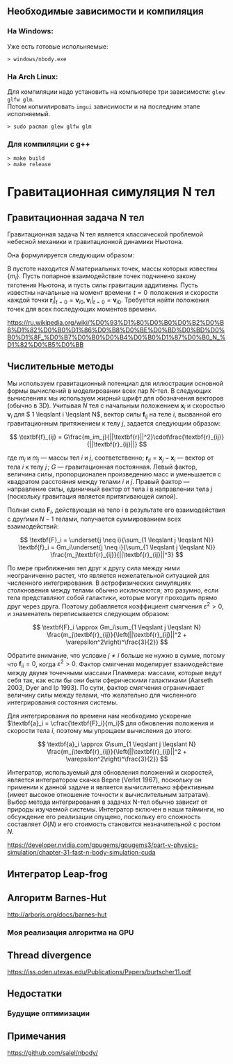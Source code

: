 ## Необходимые зависимости и компиляция

### **На Windows:**

Уже есть готовые испольняемые:

```
> windows/nbody.exe
```

### **На Arch Linux:**

Для компиляции надо установить на компьютере три зависимости: `glew glfw glm`.  
Потом копмилировать `imgui` зависимости и на последним этапе исполняемый.

```
> sudo pacman glew glfw glm
```

### **Для компиляции с g++**

```
> make build
> make release
```

# Гравитационная симуляция N тел

## Гравитационная задача N тел

Гравитационная задача N тел является классической проблемой небесной механики и гравитационной динамики Ньютона.

Она формулируется следующим образом:

В пустоте находится $N$ материальных точек, массы которых известны $\{m_i\}$. Пусть попарное взаимодействие точек подчинено закону тяготения Ньютона, и пусть силы гравитации аддитивны. Пусть известны начальные на момент времени $\,t=0\,$ положения и скорости каждой точки $\textbf{r}_i|_{t=0} = \textbf{v}_{i0},\, \textbf{v}_i|_{t=0} = \textbf{v}_{i0}.$ Требуется найти положения точек для всех последующих моментов времени.

https://ru.wikipedia.org/wiki/%D0%93%D1%80%D0%B0%D0%B2%D0%B8%D1%82%D0%B0%D1%86%D0%B8%D0%BE%D0%BD%D0%BD%D0%B0%D1%8F_%D0%B7%D0%B0%D0%B4%D0%B0%D1%87%D0%B0_N_%D1%82%D0%B5%D0%BB

## Числительные методы

Мы используем гравитационный потенциал для иллюстрации основной формы вычислений в моделировании всех пар N-тел. В следующих вычислениях мы используем жирный шрифт для обозначения векторов (обычно в 3D). Учитывая $N$ тел с начальным положением $\textbf{x}_i$ и скоростью $\textbf{v}_i$ для $ 1 \leqslant i \leqslant N$, вектор силы $\textbf{f}_{ij}$ на теле $i$, вызванной его гравитационным притяжением к телу $j$, задается следующим образом:

$$
\textbf{f}_{ij} = G\frac{m_im_j}{||\textbf{r}||^2}\cdot\frac{\textbf{r}_{ij}}{||\textbf{r}_{ij}||}
$$

где $m_i$ и $m_j$ $\text{---}$ массы тел $i$ и $j$, соответственно; $\textbf{r}_{ij} = \textbf{x}_j - \textbf{x}_i$ $\text{---}$ вектор от тела $i$ к телу $j\,$; $G$ $\text{---}$ гравитационная постоянная. Левый фактор, величина силы, пропорционален произведению масс и уменьшается с квадратом расстояния между телами $i$ и $j$. Правый фактор $\text{---}$ направление силы, единичный вектор от тела $i$ в направлении тела $j$ (поскольку гравитация является притягивающей силой).

Полная сила $\textbf{F}_i$, действующая на тело $i$ в результате его взаимодействия с другими $N - 1$ телами, получается суммированием всех взаимодействий:

$$
\textbf{F}_i = \underset{j \neq i}{\sum_{1 \leqslant j  \leqslant N}} \textbf{f}_i = Gm_i\underset{j \neq i}{\sum_{1 \leqslant j  \leqslant N}} \frac{m_j\textbf{r}_{ij}}{||\textbf{r}_{ij}||^3}
$$

По мере приближения тел друг к другу сила между ними неограниченно растет, что является нежелательной ситуацией для численного интегрирования. В астрофизических симуляциях столкновения между телами обычно исключаются; это разумно, если тела представляют собой галактики, которые могут проходить прямо друг через друга. Поэтому добавляется коэффициент смягчения $\varepsilon^2 > 0$, и знаменатель переписывается следующим образом:

$$
\textbf{F}_i \approx Gm_i\sum_{1 \leqslant j  \leqslant N} \frac{m_j\textbf{r}_{ij}}{\left(||\textbf{r}_{ij}||^2 + \varepsilon^2\right)^\frac{3}{2}}
$$

Обратите внимание, что условие $j \neq i$ больше не нужно в сумме, потому что $\textbf{f}_{ii} = 0$, когда $\varepsilon^2 > 0$. Фактор смягчения моделирует взаимодействие между двумя точечными массами Пламмера: массами, которые ведут себя так, как если бы они были сферическими галактиками (Aarseth 2003, Dyer and Ip 1993). По сути, фактор смягчения ограничивает величину силы между телами, что желательно для численного интегрирования состояния системы.

Для интегрирования по времени нам необходимо ускорение $\textbf{a}_i = \cfrac{\textbf{F}_i}{m_i}$ для обновления положения и скорости тела $i$, поэтому мы упрощаем вычисления до этого:

$$
\textbf{a}_i \approx G\sum_{1 \leqslant j  \leqslant N} \frac{m_j\textbf{r}_{ij}}{\left(||\textbf{r}_{ij}||^2 + \varepsilon^2\right)^\frac{3}{2}}
$$

Интегратор, используемый для обновления положений и скоростей, является интегратором скачка Верле (Verlet 1967), поскольку он применим к данной задаче и является вычислительно эффективным (имеет высокое отношение точности к вычислительным затратам). Выбор метода интегрирования в задачах N-тел обычно зависит от природы изучаемой системы. Интегратор включен в наши тайминги, но обсуждение его реализации опущено, поскольку его сложность составляет $O(N)$ и его стоимость становится незначительной с ростом $N$.

https://developer.nvidia.com/gpugems/gpugems3/part-v-physics-simulation/chapter-31-fast-n-body-simulation-cuda

## Интегратор Leap-frog

## Алгоритм Barnes-Hut

http://arborjs.org/docs/barnes-hut

### Моя реализация алгоритма на GPU

## Thread divergence

https://iss.oden.utexas.edu/Publications/Papers/burtscher11.pdf

## Недостатки

### Будущие оптимизации

## Примечания

https://github.com/salel/nbody/
